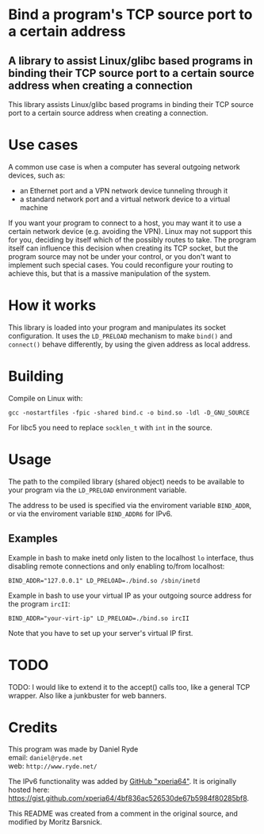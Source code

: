 # Bind a program's TCP source port to a certain address
## A library to assist Linux/glibc based programs in binding their TCP source port to a certain source address when creating a connection

This library assists Linux/glibc based programs in binding their TCP source port to a certain source address when creating a connection.

# Use cases
A common use case is when a computer has several outgoing network devices, such as:
- an Ethernet port and a VPN network device tunneling through it
- a standard network port and a virtual network device to a virtual machine

If you want your program to connect to a host, you may want it to use a certain network device (e.g. avoiding the VPN). Linux may not support this for you, deciding by itself which of the possibly routes to take.  The program itself can influence this decision when creating its TCP socket, but the program source may not be under your control, or you don't want to implement such special cases. You could reconfigure your routing to achieve this, but that is a massive manipulation of the system.

# How it works
This library is loaded into your program and manipulates its socket configuration. It uses the `LD_PRELOAD` mechanism to make `bind()` and `connect()` behave differently, by using the given address as local address.

# Building

Compile on Linux with:
```
gcc -nostartfiles -fpic -shared bind.c -o bind.so -ldl -D_GNU_SOURCE
```

For libc5 you need to replace `socklen_t` with `int` in the source.

# Usage
The path to the compiled library (shared object) needs to be available to your program via the `LD_PRELOAD` environment variable.

The address to be used is specified via the enviroment variable `BIND_ADDR`, or via the enviroment variable `BIND_ADDR6` for IPv6.

## Examples
Example in bash to make inetd only listen to the localhost `lo` interface, thus disabling remote connections and only enabling to/from localhost:

```
BIND_ADDR="127.0.0.1" LD_PRELOAD=./bind.so /sbin/inetd
```


Example in bash to use your virtual IP as your outgoing source address for the program `ircII`:

```
BIND_ADDR="your-virt-ip" LD_PRELOAD=./bind.so ircII
```

Note that you have to set up your server's virtual IP first.

# TODO
TODO: I would like to extend it to the accept() calls too, like a general TCP wrapper. Also like a junkbuster for web banners.

# Credits
This program was made by Daniel Ryde  
email: `daniel@ryde.net`  
web:   `http://www.ryde.net/`

The IPv6 functionality was added by [GitHub "xperia64"](https://github.com/xperia64).
It is originally hosted here: https://gist.github.com/xperia64/4bf836ac526530de67b5984f80285bf8.

This README was created from a comment in the original source, and modified by Moritz Barsnick.
